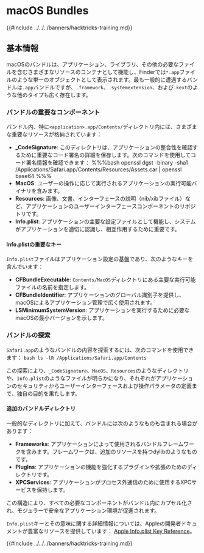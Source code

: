 # macOS Bundles

{{#include ../../../banners/hacktricks-training.md}}

## 基本情報

macOSのバンドルは、アプリケーション、ライブラリ、その他の必要なファイルを含むさまざまなリソースのコンテナとして機能し、Finderでは`*.app`ファイルのような単一のオブジェクトとして表示されます。最も一般的に遭遇するバンドルは`.app`バンドルですが、`.framework`、`.systemextension`、および`.kext`のような他のタイプも広く存在します。

### バンドルの重要なコンポーネント

バンドル内、特に`<application>.app/Contents/`ディレクトリ内には、さまざまな重要なリソースが格納されています：

- **\_CodeSignature**: このディレクトリは、アプリケーションの整合性を確認するために重要なコード署名の詳細を保存します。次のコマンドを使用してコード署名情報を確認できます： %%%bash openssl dgst -binary -sha1 /Applications/Safari.app/Contents/Resources/Assets.car | openssl base64 %%%
- **MacOS**: ユーザーの操作に応じて実行されるアプリケーションの実行可能バイナリを含みます。
- **Resources**: 画像、文書、インターフェースの説明（nib/xibファイル）など、アプリケーションのユーザーインターフェースコンポーネントのリポジトリです。
- **Info.plist**: アプリケーションの主要な設定ファイルとして機能し、システムがアプリケーションを適切に認識し、相互作用するために重要です。

#### Info.plistの重要なキー

`Info.plist`ファイルはアプリケーション設定の基盤であり、次のようなキーを含んでいます：

- **CFBundleExecutable**: `Contents/MacOS`ディレクトリにある主要な実行可能ファイルの名前を指定します。
- **CFBundleIdentifier**: アプリケーションのグローバル識別子を提供し、macOSによるアプリケーション管理で広く使用されます。
- **LSMinimumSystemVersion**: アプリケーションを実行するために必要なmacOSの最小バージョンを示します。

### バンドルの探索

`Safari.app`のようなバンドルの内容を探索するには、次のコマンドを使用できます： `bash ls -lR /Applications/Safari.app/Contents`

この探索により、`_CodeSignature`、`MacOS`、`Resources`のようなディレクトリや、`Info.plist`のようなファイルが明らかになり、それぞれがアプリケーションのセキュリティからユーザーインターフェースおよび操作パラメータの定義まで、独自の目的を果たします。

#### 追加のバンドルディレクトリ

一般的なディレクトリに加えて、バンドルには次のようなものも含まれる場合があります：

- **Frameworks**: アプリケーションによって使用されるバンドルフレームワークを含みます。フレームワークは、追加のリソースを持つdylibのようなものです。
- **PlugIns**: アプリケーションの機能を強化するプラグインや拡張のためのディレクトリです。
- **XPCServices**: アプリケーションがプロセス外通信のために使用するXPCサービスを保持します。

この構造により、すべての必要なコンポーネントがバンドル内にカプセル化され、モジュラーで安全なアプリケーション環境が促進されます。

`Info.plist`キーとその意味に関する詳細情報については、Appleの開発者ドキュメントが豊富なリソースを提供しています： [Apple Info.plist Key Reference](https://developer.apple.com/library/archive/documentation/General/Reference/InfoPlistKeyReference/Introduction/Introduction.html)。

{{#include ../../../banners/hacktricks-training.md}}
